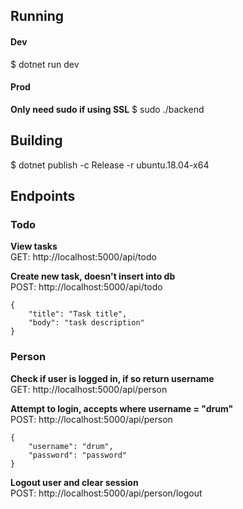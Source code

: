 ## Running

#### Dev
$ dotnet run dev
#### Prod
**Only need sudo if using SSL**
$ sudo ./backend

## Building
$ dotnet publish -c Release -r ubuntu.18.04-x64

## Endpoints
### Todo
**View tasks**  
GET: http://localhost:5000/api/todo

**Create new task, doesn't insert into db**  
POST: http://localhost:5000/api/todo
```
{
	"title": "Task title",
	"body": "task description"
}
```

### Person
**Check if user is logged in, if so return username**  
GET: http://localhost:5000/api/person

**Attempt to login, accepts where username = "drum"**  
POST: http://localhost:5000/api/person
```
{
	"username": "drum",
	"password": "password"
}
```


**Logout user and clear session**  
POST: http://localhost:5000/api/person/logout

